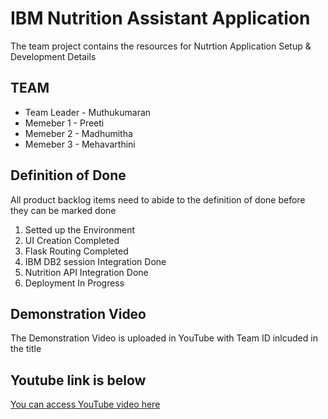 # IBM Nutrition Assistant Application

The team project contains the resources for Nutrtion Application Setup & Development Details

## TEAM
* Team Leader - Muthukumaran 
* Memeber 1   - Preeti
* Memeber 2   - Madhumitha
* Memeber 3   - Mehavarthini

## Definition of Done
  All product backlog items need to abide to the definition of done before they can be marked done 
 1. Setted up the Environment
 2. UI Creation Completed
 3. Flask Routing Completed
 4. IBM DB2 session Integration Done
 5. Nutrition API Integration Done
 6. Deployment In Progress

## Demonstration Video

The Demonstration Video is uploaded in YouTube with Team ID inlcuded in the title

## Youtube link is below

[You can access YouTube video here](https://youtu.be/O0pe9OgPbIc)